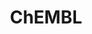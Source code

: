 ---
bigquery: https://console.cloud.google.com/bigquery?p=patents-public-data&d=ebi_chembl&page=dataset
citation: '"The ChEMBL database in 2017." Anna Gaulton, Anne Hersey, Michał Nowotka,
  A Patrícia Bento, Jon Chambers, David Mendez, Prudence Mutowo, Francis Atkinson,
  Louisa J Bellis, Elena Cibrián-Uhalte, Mark Davies, Nathan Dedman, Anneli Karlsson,
  María Paula Magariños, John P Overington, George Papadatos, Ines Smit, Andrew R
  Leach Nucleic acids Research (2017) 45 (Database Issue), D945-D954'
contributors: European Bioinformatics Institute
cost: None
description: ChEMBL Data is a manually curated database of small molecules used in
  drug discovery, including information about existing patented drugs.
documentation: 'schema: https://www.ebi.ac.uk/chembl/db_schema


  '
last_edit: 04/12/2022, 04:56:27
location: https://console.cloud.google.com/marketplace/product/google_patents_public_datasets/chembl
maintained_by: EMBL-EBI, an outstation of European Molecular Biology Laboratory
related_publications: '

  ChEMBL: towards direct deposition of bioassay data.


  Mendez D, Gaulton A, Bento AP, Chambers J, De Veij M, Félix E, Magariños MP, Mosquera
  JF, Mutowo P, Nowotka M, Gordillo-Marañón M, Hunter F, Junco L, Mugumbate G, Rodriguez-Lopez
  M, Atkinson F, Bosc N, Radoux CJ, Segura-Cabrera A, Hersey A, Leach AR.


  — Nucleic Acids Res. 2019; 47(D1):D930-D940. doi: 10.1093/nar/gky1075

  '
schema_fields:
- normal_range_min
- patent_use_code
- canonical_smiles
- alert_name
- chirality
- cl_lincs_id
- assay_category
- formulation_id
- prodrug
- efo_id
- pathway_key
- description
- level4
- targcomp_id
- ridx
- inorganic_flag
- mechanism_of_action
- uberon_id
- title
- go_id
- drug_record_id
- published_type
- compsyn_id
- tid
- assay_param_id
- compound_key
- max_phase_for_ind
- cell_name
- delist_flag
- binding_site_comment
- cell_source_tax_id
- relationship
- tbl
- acd_logd
- mechanism_comment
- psa
- comp_go_id
- black_box_warning
- standard_relation
- normal_range_max
- acd_logp
- company
- le
- atc_code
- protein_class_synonym
- parent_id
- hba_lipinski
- standard_inchi_key
- usan_substem
- dosage_form
- predbind_id
- disease_efficacy
- mc_target_type
- ass_cls_map_id
- mesh_id
- num_alerts
- availability_type
- level2_description
- mec_id
- toid
- assay_organism
- assay_tissue
- component_type
- compd_id
- warning_class
- ddd_value
- src_short_name
- level4_description
- l6
- parent_type
- l5
- warning_country
- text_value
- prod_pat_id
- therapeutic_flag
- assay_strain
- molecular_mechanism
- substrate_record_id
- aidx
- acd_most_bpka
- submission_date
- mol_frac_id
- comments
- active_molregno
- volume
- warnref_id
- selectivity_comment
- cell_id
- updated_on
- alert_set_id
- usan_stem
- aspect
- ref_id
- path
- approval_date
- standard_type
- uo_units
- level5
- comp_class_id
- oc_id
- l3
- priority
- variant_id
- enzyme_tid
- patent_no
- actsm_id
- helm_notation
- num_ro5_violations
- first_in_class
- domain_type
- smid
- stem
- bao_format
- mc_tax_id
- confidence
- start_position
- cell_source_tissue
- end_position
- doc_type
- qudt_units
- natural_product
- indication_class
- hba
- bao_id
- standard_value
- qed_weighted
- research_stem
- protclasssyn_id
- record_id
- parameter_value
- parenteral
- cell_description
- withdrawn_year
- active_ingredient
- source_domain_id
- indref_id
- short_name
- bei
- type
- warning_year
- first_approval
- target_mapping
- issue
- value
- cx_logd
- status
- warning_id
- hrac_code
- domain_description
- standard_upper_value
- sequence_md5sum
- pref_name
- enzyme_name
- isoform
- component_synonym
- met_conversion
- assay_subcellular_fraction
- site_id
- activity_comment
- journal
- data_validity_comment
- db_version
- log_id
- label
- nda_type
- as_id
- full_molformula
- tissue_id
- level1_description
- ingredient
- tax_id
- standard_inchi
- accession
- tid_fixed
- mc_target_name
- pchembl_value
- direct_interaction
- max_phase
- protein_class_id
- species_group_flag
- frac_class_id
- withdrawn_reason
- lle
- confidence_score
- cell_source_organism
- definition
- related_tid
- year
- ref_type
- num_lipinski_ro5_violations
- acd_most_apka
- alogp
- trade_name
- activity_id
- units
- l1
- l4
- applicant_full_name
- res_stem_id
- downgraded
- level3_description
- aromatic_rings
- relationship_desc
- hrac_class_id
- idx
- ad_type
- mesh_heading
- publication_number
- stat
- l7
- assay_type
- full_mwt
- src_assay_id
- site_residues
- sei
- l8
- country
- assay_id
- relation
- topical
- cell_ontology_id
- molecule_type
- published_value
- cx_logp
- targrel_id
- standard_flag
- mol_hrac_id
- strength
- rtb
- heavy_atoms
- activity_count
- parameter_type
- curation_comment
- standard_text_value
- withdrawn_country
- metref_id
- std_act_id
- site_name
- molecular_species
- mw_freebase
- abstract
- class_type
- mecref_id
- standard_units
- entity_type
- structure_type
- rgid
- version
- mw_monoisotopic
- usan_year
- potential_duplicate
- cidx
- who_name
- chembl_id
- warning_description
- target_type
- curated_by
- class_level
- parent_molregno
- result_flag
- drugind_id
- biocomp_id
- ap_id
- previous_company
- patent_id
- doc_id
- orig_description
- organism
- frac_code
- subgroup
- l2
- route
- level2
- mc_organism
- annotation
- metabolite_record_id
- who_extra
- assay_test_type
- smarts
- cpd_str_alert_id
- protein_class_desc
- bto_id
- upper_value
- source
- chebi_par_id
- action_type
- clo_id
- drug_substance_flag
- synonyms
- sitecomp_id
- relationship_type
- patent_expire_date
- assay_desc
- major_class
- bao_endpoint
- hbd_lipinski
- oral
- compound_name
- name
- co_stem_id
- mutation
- product_id
- cx_most_apka
- target_desc
- level1
- molfile
- db_source
- cellosaurus_id
- domain_name
- met_id
- assay_tax_id
- published_units
- mc_target_accession
- hbd
- usan_stem_id
- irac_class_id
- prediction_method
- last_active
- src_description
- syn_type
- innovator_company
- molregno
- ro3_pass
- pubmed_id
- caloha_id
- last_page
- molsyn_id
- assay_source
- homologue
- irac_code
- src_compound_id
- alert_id
- drug_product_flag
- warning_type
- component_id
- ddd_admr
- efo_term
- job_id
- parent_go_id
- polymer_flag
- creation_date
- doi
- stem_class
- src_id
- dosed_ingredient
- usan_stem_definition
- met_comment
- assay_cell_type
- cx_most_bpka
- published_relation
- pathway_id
- withdrawn_flag
- domain_id
- ddd_comment
- ddd_units
- ref_url
- ddd_id
- mol_atc_id
- first_page
- updated_by
- sequence
- assay_class_id
- authors
- withdrawn_class
- level3
- entity_id
- set_name
- mol_irac_id
shortname: chembl
tags:
- biotechnology
- health
- chemical
- bioinformatics
- medical
terms_of_use: CC BY-SA 3.0
title: ChEMBL
uuid: e232a192-965c-4ec9-904c-155b6dfe56c5
---